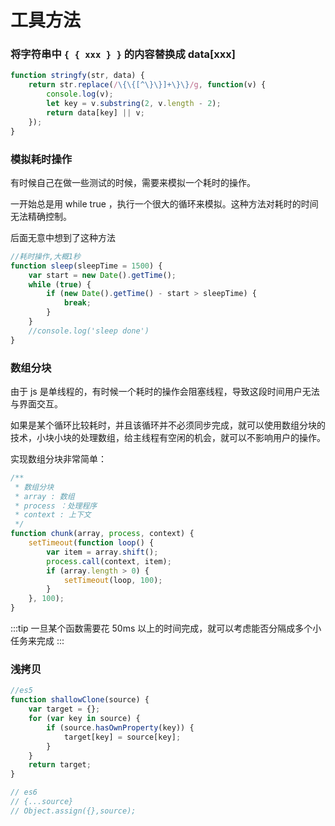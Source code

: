 # 工具方法

### 将字符串中 `{ { xxx } }` 的内容替换成 data[xxx]

```javascript
function stringfy(str, data) {
    return str.replace(/\{\{[^\}\}]+\}\}/g, function(v) {
        console.log(v);
        let key = v.substring(2, v.length - 2);
        return data[key] || v;
    });
}
```

### 模拟耗时操作

有时候自己在做一些测试的时候，需要来模拟一个耗时的操作。

一开始总是用 while true ，执行一个很大的循环来模拟。这种方法对耗时的时间无法精确控制。

后面无意中想到了这种方法

```javascript
//耗时操作,大概1秒
function sleep(sleepTime = 1500) {
    var start = new Date().getTime();
    while (true) {
        if (new Date().getTime() - start > sleepTime) {
            break;
        }
    }
    //console.log('sleep done')
}
```

### 数组分块

由于 js 是单线程的，有时候一个耗时的操作会阻塞线程，导致这段时间用户无法与界面交互。

如果是某个循环比较耗时，并且该循环并不必须同步完成，就可以使用数组分块的技术，小块小块的处理数组，给主线程有空闲的机会，就可以不影响用户的操作。

实现数组分块非常简单：

```javascript
/**
 * 数组分块
 * array : 数组
 * process ：处理程序
 * context : 上下文
 */
function chunk(array, process, context) {
    setTimeout(function loop() {
        var item = array.shift();
        process.call(context, item);
        if (array.length > 0) {
            setTimeout(loop, 100);
        }
    }, 100);
}
```

:::tip
一旦某个函数需要花 50ms 以上的时间完成，就可以考虑能否分隔成多个小任务来完成
:::

### 浅拷贝

```javascript
//es5
function shallowClone(source) {
    var target = {};
    for (var key in source) {
        if (source.hasOwnProperty(key)) {
            target[key] = source[key];
        }
    }
    return target;
}

// es6
// {...source}
// Object.assign({},source);
```
